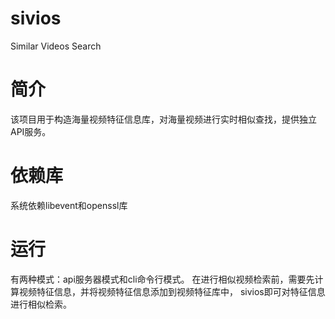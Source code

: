 # sivios
Similar Videos Search

# 简介 
该项目用于构造海量视频特征信息库，对海量视频进行实时相似查找，提供独立API服务。

# 依赖库 
系统依赖libevent和openssl库

# 运行 
有两种模式：api服务器模式和cli命令行模式。
在进行相似视频检索前，需要先计算视频特征信息，并将视频特征信息添加到视频特征库中，
sivios即可对特征信息进行相似检索。

